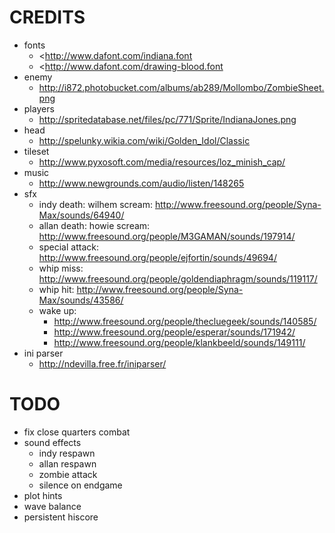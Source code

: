 # CREDITS

* fonts
    * <http://www.dafont.com/indiana.font
    * <http://www.dafont.com/drawing-blood.font
* enemy
    * <http://i872.photobucket.com/albums/ab289/Mollombo/ZombieSheet.png>
* players
    * <http://spritedatabase.net/files/pc/771/Sprite/IndianaJones.png>
* head
    * <http://spelunky.wikia.com/wiki/Golden_Idol/Classic>
* tileset
    * <http://www.pyxosoft.com/media/resources/loz_minish_cap/>
* music
    * http://www.newgrounds.com/audio/listen/148265
* sfx
    * indy death: wilhem scream: <http://www.freesound.org/people/Syna-Max/sounds/64940/>
    * allan death: howie scream: <http://www.freesound.org/people/M3GAMAN/sounds/197914/>
    * special attack: <http://www.freesound.org/people/ejfortin/sounds/49694/>
    * whip miss: <http://www.freesound.org/people/goldendiaphragm/sounds/119117/>
    * whip hit: <http://www.freesound.org/people/Syna-Max/sounds/43586/>
	* wake up:
	    * <http://www.freesound.org/people/thecluegeek/sounds/140585/>
		* <http://www.freesound.org/people/esperar/sounds/171942/>
		* <http://www.freesound.org/people/klankbeeld/sounds/149111/>
* ini parser
    * <http://ndevilla.free.fr/iniparser/>

# TODO

* fix close quarters combat
* sound effects
    * indy respawn
	* allan respawn
	* zombie attack
	* silence on endgame
* plot hints
* wave balance
* persistent hiscore


